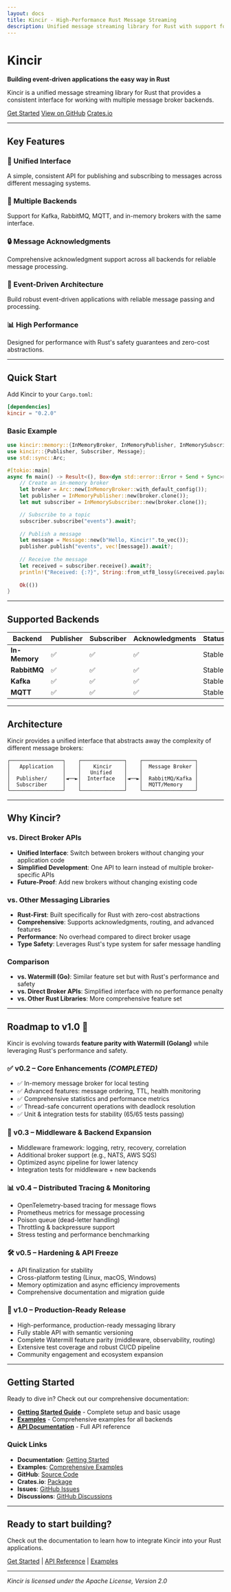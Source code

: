 ```yaml
---
layout: docs
title: Kincir - High-Performance Rust Message Streaming
description: Unified message streaming library for Rust with support for multiple broker backends
---
```


# Kincir

**Building event-driven applications the easy way in Rust**

Kincir is a unified message streaming library for Rust that provides a consistent interface for working with multiple message broker backends.

<div class="action-buttons">
  <a href="docs/getting-started.html" class="btn btn-primary">Get Started</a>
  <a href="https://github.com/rezacute/kincir" class="btn btn-secondary">View on GitHub</a>
  <a href="https://crates.io/crates/kincir" class="btn btn-secondary">Crates.io</a>
</div>

---

## Key Features

### 🔧 Unified Interface
A simple, consistent API for publishing and subscribing to messages across different messaging systems.

### 🚀 Multiple Backends
Support for Kafka, RabbitMQ, MQTT, and in-memory brokers with the same interface.

### 🔒 Message Acknowledgments
Comprehensive acknowledgment support across all backends for reliable message processing.

### 🎯 Event-Driven Architecture
Build robust event-driven applications with reliable message passing and processing.

### 📊 High Performance
Designed for performance with Rust's safety guarantees and zero-cost abstractions.

---

## Quick Start

Add Kincir to your `Cargo.toml`:

```toml
[dependencies]
kincir = "0.2.0"
```

### Basic Example

```rust
use kincir::memory::{InMemoryBroker, InMemoryPublisher, InMemorySubscriber};
use kincir::{Publisher, Subscriber, Message};
use std::sync::Arc;

#[tokio::main]
async fn main() -> Result<(), Box<dyn std::error::Error + Send + Sync>> {
    // Create an in-memory broker
    let broker = Arc::new(InMemoryBroker::with_default_config());
    let publisher = InMemoryPublisher::new(broker.clone());
    let mut subscriber = InMemorySubscriber::new(broker.clone());

    // Subscribe to a topic
    subscriber.subscribe("events").await?;
    
    // Publish a message
    let message = Message::new(b"Hello, Kincir!".to_vec());
    publisher.publish("events", vec![message]).await?;
    
    // Receive the message
    let received = subscriber.receive().await?;
    println!("Received: {:?}", String::from_utf8_lossy(&received.payload));
    
    Ok(())
}
```

---

## Supported Backends

| Backend | Publisher | Subscriber | Acknowledgments | Status |
|---------|-----------|------------|-----------------|--------|
| **In-Memory** | ✅ | ✅ | ✅ | Stable |
| **RabbitMQ** | ✅ | ✅ | ✅ | Stable |
| **Kafka** | ✅ | ✅ | ✅ | Stable |
| **MQTT** | ✅ | ✅ | ✅ | Stable |

---

## Architecture

Kincir provides a unified interface that abstracts away the complexity of different message brokers:

```text
┌─────────────────┐    ┌──────────────┐    ┌─────────────────┐
│   Application   │    │    Kincir    │    │  Message Broker │
│                 │    │   Unified    │    │                 │
│  Publisher/     │◄──►│  Interface   │◄──►│  RabbitMQ/Kafka │
│  Subscriber     │    │              │    │  MQTT/Memory    │
└─────────────────┘    └──────────────┘    └─────────────────┘
```

---

## Why Kincir?

### vs. Direct Broker APIs
- **Unified Interface**: Switch between brokers without changing your application code
- **Simplified Development**: One API to learn instead of multiple broker-specific APIs
- **Future-Proof**: Add new brokers without changing existing code

### vs. Other Messaging Libraries
- **Rust-First**: Built specifically for Rust with zero-cost abstractions
- **Comprehensive**: Supports acknowledgments, routing, and advanced features
- **Performance**: No overhead compared to direct broker usage
- **Type Safety**: Leverages Rust's type system for safer message handling

### Comparison

- **vs. Watermill (Go)**: Similar feature set but with Rust's performance and safety
- **vs. Direct Broker APIs**: Simplified interface with no performance penalty
- **vs. Other Rust Libraries**: More comprehensive feature set

---

## Roadmap to v1.0 🚀

Kincir is evolving towards **feature parity with Watermill (Golang)** while leveraging Rust's performance and safety.

### ✅ v0.2 – Core Enhancements *(COMPLETED)*
- ✅ In-memory message broker for local testing  
- ✅ Advanced features: message ordering, TTL, health monitoring
- ✅ Comprehensive statistics and performance metrics
- ✅ Thread-safe concurrent operations with deadlock resolution
- ✅ Unit & integration tests for stability (65/65 tests passing)

### 🔄 v0.3 – Middleware & Backend Expansion  
- Middleware framework: logging, retry, recovery, correlation  
- Additional broker support (e.g., NATS, AWS SQS)  
- Optimized async pipeline for lower latency  
- Integration tests for middleware + new backends  

### 📊 v0.4 – Distributed Tracing & Monitoring  
- OpenTelemetry-based tracing for message flows  
- Prometheus metrics for message processing  
- Poison queue (dead-letter handling)  
- Throttling & backpressure support  
- Stress testing and performance benchmarking  

### 🛠 v0.5 – Hardening & API Freeze  
- API finalization for stability  
- Cross-platform testing (Linux, macOS, Windows)  
- Memory optimization and async efficiency improvements  
- Comprehensive documentation and migration guide  

### 🚀 v1.0 – Production-Ready Release  
- High-performance, production-ready messaging library  
- Fully stable API with semantic versioning  
- Complete Watermill feature parity (middleware, observability, routing)  
- Extensive test coverage and robust CI/CD pipeline  
- Community engagement and ecosystem expansion  

---

## Getting Started

Ready to dive in? Check out our comprehensive documentation:

- **[Getting Started Guide](docs/getting-started.html)** - Complete setup and basic usage
- **[Examples](examples/)** - Comprehensive examples for all backends
- **[API Documentation](https://docs.rs/kincir)** - Full API reference

### Quick Links

- **Documentation**: [Getting Started](docs/getting-started.html)
- **Examples**: [Comprehensive Examples](examples/)
- **GitHub**: [Source Code](https://github.com/rezacute/kincir)
- **Crates.io**: [Package](https://crates.io/crates/kincir)
- **Issues**: [GitHub Issues](https://github.com/rezacute/kincir/issues)
- **Discussions**: [GitHub Discussions](https://github.com/rezacute/kincir/discussions)

---

## Ready to start building?

Check out the documentation to learn how to integrate Kincir into your Rust applications.

[Get Started](docs/getting-started.html) | [API Reference](https://docs.rs/kincir) | [Examples](examples/)

---

*Kincir is licensed under the Apache License, Version 2.0*
